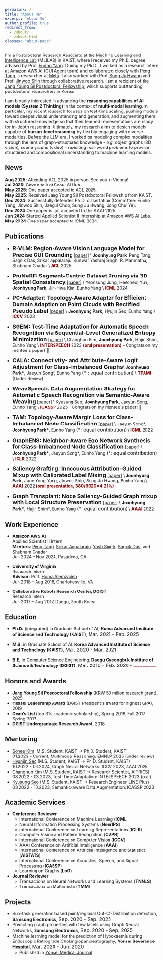 ```yaml
---
permalink: /
title: "About Me"
excerpt: "About Me"
author_profile: true
redirect_from:
  - /about/
  - /about.html
classes: "about-page"
---
```


I'm a Postdoctoral Research Associate at the [Machine Learning and Intelligence Lab](https://mli.kaist.ac.kr/) (MLILAB) in KAIST, where I received my Ph.D. degree advised by Prof. [Eunho Yang](https://mli.kaist.ac.kr/people/). During my Ph.D., I worked as a research intern at [Amazon AWS AI](https://www.amazon.science/) (GUI Agent team) and collaborated closely with [Peng Tang](https://ppengttang.github.io/), a researcher at [Meta](https://ai.meta.com/research/). I also worked with Prof. [Sung Ju Hwang](http://www.sungjuhwang.com/) and Prof. [Jinwoo Shin](https://alinlab.kaist.ac.kr/shin.html) through collaborative research. I am a recipient of the [Jang Young Sil Postdoctoral Fellowship](https://www.kaist.ac.kr/kr/html/footer/0814.html?mode=V&no=2173bbf76f962af21132db6a2257046c&GotoPage=1), which supports outstanding postdoctoral researchers in Korea.

<!-- My research interest falls into enhancing the understanding of unstructured/video data modalities through the guidance of large language models. With these goals in mind, my recent focus has been on linking diverse modalities into the core of large language model **through the lens of graph-structured knowledge**, *e.g.* object graphs (3D vision), knowledge graphs (natural language), and scene graphs (video). In this endeavor, I work on building algorithms that leverage relational information of data therein, **revisiting real-world problems within a graph-based framework to provide a structured understanding of complex data modalities** in large language models. -->
I am broadly interested in advancing the **reasoning capabilities of AI models (System 2 Thinking)** in the context of **multi-modal learning**. In particular, my recent research focuses on test-time scaling, pushing models toward deeper visual understanding and generation, and augmenting them with structured knowledge so that their learned representations are ready for in-depth reasoning. Ultimately, my research aims to design models capable of **human-level reasoning** by flexibly engaging with diverse modalities. Before the LLM era, I worked on modeling complex modalities through the lens of graph-structured knowledge - *e.g.* object graphs (3D vision), scene graphs (video) - revisiting real-world problems to provide structured and compositional understanding to machine learning models.

<!-- - Multimodal Large Language Models: Generation and Comprehension
- Multimodal Reasoning
- Graphical User Interface (GUI) Agent
- Compositional Generalization (*a.k.a* Object-centric Learning)
- Graph-driven Compositional Modal Understanding -->


<!---**Learning on 3D Vision**\\
My primary research interest in 3D vision falls into two branches following: 1) **Cross-modal 3D understanding**. It aims to harness the power of auxiliary data modalities for an in-depth comprehension of complex 3D data. Currently, I'm working on open-vocabulary 3D scene segmentation with object-relational graphs leveraging recent language foundation models' capabilities. 2) **Sim-to-real adaptation for 3D data**. My recent research efforts have been dedicated to narrowing the domain gap between synthetic and real-world 3D data. Ranging from developing adaptation strategies to curating 3D photorealistic datasets, my recent objective is to facilitate successful sim-to-real transfer across a broad range of 3D vision tasks.
-->
## News
**Aug 2025**: Attending ACL 2025 in person. See you in Vienna!  
**Jul 2025**: Gave a talk at Seoul AI Hub.  
**May 2025**: One paper accepted to ACL 2025.  
**May 2025**: Received Jang Young Sil Postdoctoral Fellowship from KAIST.  
**Dec 2024**: Successfully defended Ph.D. dissertation (Committee: Eunho Yang, Jinwoo Shin, Jaegul Choo, Sung Ju Hwang, Jong Chul Ye).  
**Dec 2024** One paper is got accpeted to the AAAI 2025.  
**Jun 2024** Started Applied Scientist II Internship at Amazon AWS AI Labs.  
**May 2024** One paper accepted to ICML 2024.

## Publications
- **<font size="4">R-VLM: Region-Aware Vision Language Model for Precise GUI Grounding</font>**
[[paper]](https://arxiv.org/pdf/2507.05673) \\
**Joonhyung Park**, Peng Tang, Sagnik Das, Srikar appalaraju, Kunwar Yashraj Singh, R. Manmatha, Shabnam Ghadar 
 \\
<span style="color:darkred">**ACL**</span> 2025

- **<font size="4">PruNeRF: Segment-Centric Dataset Pruning via 3D Spatial Consistency</font>** 
[[paper]](https://arxiv.org/pdf/2406.00798) \\
Yeonsung Jung, Heecheol Yun, **Joonhyung Park**, Jin-Hwa Kim, Eunho Yang \\
<span style="color:darkred">**ICML**</span> 2024

- **<font size="4">PC-Adapter: Topology-Aware Adapter for Efficient Domain Adaption on Point Clouds with Rectified Pseudo Label</font>**
[[paper]](https://openaccess.thecvf.com/content/ICCV2023/papers/Park_PC-Adapter_Topology-Aware_Adapter_for_Efficient_Domain_Adaption_on_Point_Clouds_ICCV_2023_paper.pdf) \\
**Joonhyung Park**, Hyujin Seo, Eunho Yang \\
<span style="color:darkred">**ICCV**</span> 2023

- **<font size="4">SGEM: Test-Time Adaptation for Automatic Speech Recognition via Sequential-Level Generalized Entropy Minimization</font>** 
[[paper]](https://arxiv.org/abs/2306.01981) \\
Changhun Kim, **Joonhyung Park**, Hajin Shim, Eunho Yang \\
<span style="color:darkred">**INTERSPEECH**</span> 2023 <span style="color:darkred">**(oral presentation)**</span> - Congrats on my mentee's paper! :tada:

- **<font size="4">CALA: Connectivity- and Attribute-Aware Logit Adjustment for Class-Imbalanced Graphs</font>**\\
**Joonhyung Park\***, Jaeyun Song\*, Eunho Yang <font size="3">(* : equal contribution)</font> \\
<span style="color:darkred">**TPAMI**</span> (Under Review)

- **<font size="4">WeavSpeech: Data Augmentation Strategy for Automatic Speech Recognition via Semantic-Aware Weaving</font>**
[[paper]](https://ieeexplore.ieee.org/abstract/document/10097196) \\
Kyusung Seo, **Joonhyung Park**, Jaeyun Song, Eunho Yang \\
<span style="color:darkred">**ICASSP**</span> 2023 - Congrats on my mentee's paper! :tada:

- **<font size="4">TAM: Topology-Aware Margin Loss for Class-Imbalanced Node Classification</font>**
[[paper]](https://proceedings.mlr.press/v162/song22a/song22a.pdf) \\
Jaeyun Song\*, **Joonhyung Park\***, Eunho Yang <font size="3">(*: equal contribution)</font> \\
<span style="color:darkred">**ICML**</span> 2022

- **<font size="4">GraphENS: Neighbor-Aware Ego Network Synthesis for Class-Imbalanced Node Classification</font>**
[[paper]](https://openreview.net/pdf?id=MXEl7i-iru) \\
**Joonhyung Park\***, Jaeyun Song\*, Eunho Yang <font size="3">(*: equal contribution)</font> \\
<span style="color:darkred">**ICLR**</span> 2022

- **<font size="4">Saliency Grafting: Innocuous Attribution-Guided Mixup with Calibrated Label Mixing</font>**
[[paper]](https://arxiv.org/abs/2112.08796) \\
**Joonhyung Park**, June Yong Yang, Jinwoo Shin, Sung Ju Hwang, Eunho Yang \\
<span style="color:darkred">**AAAI**</span> 2022 <span style="color:darkred">**(oral presentation, 380/9020=4.21%)**</span>

- **<font size="4">Graph Transplant: Node Saliency-Guided Graph mixup with Local Structure Preservation</font>**
[[paper]](https://arxiv.org/abs/2111.05639) \\
**Joonhyung Park\***, Hajin Shim\*, Eunho Yang <font size="3">(*: equal contribution)</font> \\
<span style="color:darkred">**AAAI**</span> 2022

## Work Experience
- **Amazon AWS AI**  
Applied Scientist II Intern  
**Mentors**: [Peng Tang](https://ppengttang.github.io/), [Srikar Appalaraju](https://scholar.google.com/citations?user=KQLmaxgAAAAJ&hl=en), [Yash Singh](https://www.linkedin.com/in/kunwar-yashraj-singh-62ba5552/), [Sagnik Das](https://www3.cs.stonybrook.edu/~sadas/), and [Shabnam Ghadar](https://www.linkedin.com/in/shghadar/)  
Jun 2024 – Nov 2024, Pasadena, CA  

- **University of Virginia**  
Research Intern   
**Advisor**: Prof. [Homa Alemzadeh](https://homa-alem.github.io/)  
Jun 2018 – Aug 2018, Charlottesville, VA  
<!-- Medical concept extraction in text data for a Cognitive Assistant System for emergency medical response (supported by NIST). -->

- **Collaborative Robots Research Center, DGIST**  
Research Intern  
Jun 2017 – Aug 2017, Daegu, South Korea  

<!-- Developed a treadmill for stroke hemiplegic patients. -->
<!-- - Applied Scientist II Intern, **Amazon AWS AI**, Pasadena, CA,  <font size="3">Jun. 2024 - </font>
  - Mentors: Peng Tang, Srikar Appalaraju, Yash Singh, Sagnik Das, and Shabnam Ghadar
- Research Intern, **University of Virginia**, Charlottesville, VA, <font size="3">Jun. 2018 - Aug. 2018</font>
  - Advisor: Prof. [Homa Alemzadeh](https://homa-alem.github.io/)
  - Medical concept extraction in text data for Cognitive Assistant System of emergency medical response (supported by the National Institute of Standards and Technology).
- Research Intern, **Collaborative Robots Research Center, DGIST**, Daegu, <font size="3">Jun. 2017 - Aug. 2017</font>
  - Development of treadmill for stroke hemiplegic patients -->

## Education
- **Ph.D.** (integrated) in Graduate School of AI, **Korea Advanced Institute of Science and Technology (KAIST)**, <font size="3">Mar. 2021 - Feb. 2025</font> 

- **M.S.** in Graduate School of AI, **Korea Advanced Institute of Science and Technology (KAIST)**, <font size="3">Mar. 2020 - Mar. 2021</font> 

- **B.E.** in Computer Science Engineering, **Daegu Gyeongbuk Institute of Science & Technology (DGIST)**, <font size="3">Mar. 2016 - Feb. 2020</font> - <span style="color:darkred;font-size:3;">(***Summa Cum Laude, 1st in Bachelor of Engineering***)</span>

## Honors and Awards
- **Jang Young Sil Posdoctoral Fellowship** (KRW 50 milion research grant), 2025
- **Hessel Leadership Award** (DGIST President's award for highest GPA),  2019
- **Dean’s List** (top 3% academic scholarship), Spring 2018, Fall 2017, Spring 2017  
- **DGIST Undergraduate Research Award**, 2018

## Mentoring
- [Sohee Kim](https://www.linkedin.com/in/sohee-kim-b52098276/) (M.S. Student, KAIST → Ph.D. Student, KAIST)  
  01.2023 - Current, Multimodal Reasoning: EMNLP 2025 (under review)
- [Hyunjin Seo](https://hyunjin72.github.io/) (M.S. Student, KAIST → Ph.D. Student, KAIST)  
  10.2022 - 06.2024, Graph Neural Networks: ICCV 2023, AAAI 2025
- [Changhun Kim](https://changhun.kim/) (M.S. Student, KAIST → Research Scientist, AITRICS)  
  08.2022 - 03.2023, Test-Time Adaptation: INTERSPEECH 2023 (oral)
- [Kyusung Seo](https://www.linkedin.com/in/kyusung-seo-513137172/) (M.S. Student, KAIST → Research Engineer, LINE Plus)  
  03.2022 - 10.2023, Semantic-aware Data Augmentation: ICASSP 2023


## Academic Services
- **Conference Reviewer**
    - International Conference on Machine Learning (**ICML**)
    - Neural Information Processing Systems (**NeurIPS**)
    - International Conference on Learning Representations (**ICLR**) 
    - Computer Vision and Pattern Recognition (**CVPR**)
    - International Conference on Computer Vision (**ICCV**)
    - AAAI Conference on Artificial Intelligence (**AAAI**)
    - International Conference on Artificial Intelligence and Statistics (**AISTATS**)
    - International Conference on Acoustics, Speech, and Signal Processing (**ICASSP**)
    - Learning on Graphs (**LoG**)
- **Journal Reviewer**
    - Transactions on Neural Networks and Learning Systems (**TNNLS**)
    - Transactions on Multimedia (**TMM**)

## Projects
- Sub-task generation based point/regional Out-Of-Distribution detection, **Samsung Electronics**, <font size="3">Sep. 2020 - Sep. 2025</font>
- Predicting graph properties with few labels using Graph Neural Networks, **Samsung Electronics**, <font size="3">Sep. 2020 - Sep. 2025</font>
- Machine learning model for the prediction of Hypoxaemia during Endoscopic Retrograde Cholangiopancreatography, **Yonsei Severance Hospital**, <font size="3">Mar. 2020 - Jun. 2020</font>
    - Published in [Yonsei Medical Journal](https://ymj.kr/DOIx.php?id=10.3349/ymj.2022.0381)